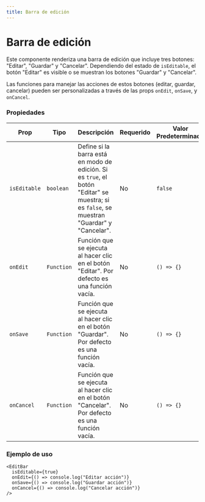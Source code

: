 ```yaml
---
title: Barra de edición
---
```


# Barra de edición

Este componente renderiza una barra de edición que incluye tres botones: "Editar", "Guardar" y "Cancelar". Dependiendo del estado de `isEditable`, el botón "Editar" es visible o se muestran los botones "Guardar" y "Cancelar".

Las funciones para manejar las acciones de estos botones (editar, guardar, cancelar) pueden ser personalizadas a través de las props `onEdit`, `onSave`, y `onCancel`.

### Propiedades

| Prop         | Tipo       | Descripción                                                                                                                                | Requerido | Valor Predeterminado |
| ------------ | ---------- | ------------------------------------------------------------------------------------------------------------------------------------------ | --------- | -------------------- |
| `isEditable` | `boolean`  | Define si la barra está en modo de edición. Si es `true`, el botón "Editar" se muestra; si es `false`, se muestran "Guardar" y "Cancelar". | No        | `false`              |
| `onEdit`     | `Function` | Función que se ejecuta al hacer clic en el botón "Editar". Por defecto es una función vacía.                                               | No        | `() => {}`           |
| `onSave`     | `Function` | Función que se ejecuta al hacer clic en el botón "Guardar". Por defecto es una función vacía.                                              | No        | `() => {}`           |
| `onCancel`   | `Function` | Función que se ejecuta al hacer clic en el botón "Cancelar". Por defecto es una función vacía.                                             | No        | `() => {}`           |

### Ejemplo de uso

```tsx
<EditBar
  isEditable={true}
  onEdit={() => console.log("Editar acción")}
  onSave={() => console.log("Guardar acción")}
  onCancel={() => console.log("Cancelar acción")}
/>
```

